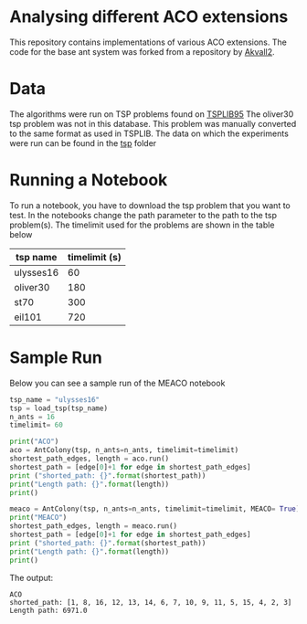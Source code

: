 # Analysing different ACO extensions
This repository contains implementations of various ACO extensions. The code for the base ant system was forked from a repository by [Akvall2](https://github.com/Akavall/AntColonyOptimization/). 


# Data 
The algorithms were run on TSP problems found on [TSPLIB95](http://elib.zib.de/pub/mp-testdata/tsp/tsplib/tsp/index.html)
The oliver30 tsp problem was not in this database. This problem was manually converted to the same format as used in TSPLIB. The data on which the experiments were run can be found in the [tsp](https://github.com/laupijnacker/ACO_NC/tree/master/tsp) folder

# Running a Notebook
To run a notebook, you have to download the tsp problem that you want to test. In the notebooks change the path parameter to the path to the tsp problem(s).
The timelimit used for the problems are shown in the table below

| tsp name  |  timelimit (s)  |
|--|--|
|  ulysses16 | 60  |
|  oliver30  | 180  |
| st70 | 300  |
| eil101| 720 |

# Sample Run
Below you can see a sample run of the MEACO notebook
```python
tsp_name = "ulysses16"
tsp = load_tsp(tsp_name)
n_ants = 16
timelimit= 60

print("ACO")
aco = AntColony(tsp, n_ants=n_ants, timelimit=timelimit)
shortest_path_edges, length = aco.run()
shortest_path = [edge[0]+1 for edge in shortest_path_edges]
print ("shorted_path: {}".format(shortest_path))
print("Length path: {}".format(length))
print()

meaco = AntColony(tsp, n_ants=n_ants, timelimit=timelimit, MEACO= True)
print("MEACO")
shortest_path_edges, length = meaco.run()
shortest_path = [edge[0]+1 for edge in shortest_path_edges]
print ("shorted_path: {}".format(shortest_path))
print("Length path: {}".format(length))
print()
```
The output:
```
ACO
shorted_path: [1, 8, 16, 12, 13, 14, 6, 7, 10, 9, 11, 5, 15, 4, 2, 3]
Length path: 6971.0
```

